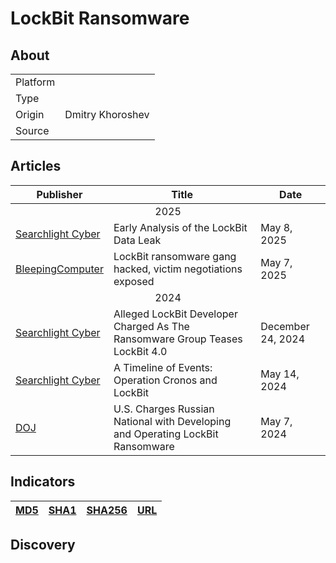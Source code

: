 <h1>LockBit Ransomware</h1>

<h2>About</h2>
<table>
  <tr>
    <td>Platform</td>
    <td></td>
  </tr>
  <tr>
    <td>Type</td>
    <td></td>
  </tr>
  <tr>
    <td>Origin</td>
    <td>Dmitry Khoroshev</td>
  </tr>
  <tr>
    <td>Source</td>
    <td>
      <a href=""></a>
    </td>
  </tr>
</table>

<h2>Articles</h2>
<table>
  <thead>
    <tr>
      <th>Publisher</th>
      <th>Title</th>
      <th>Date</th>
    </tr>
  </thead>
  <tbody>
    <tr>
      <td colspan="100" align="center">2025</td>
    </tr>
    <tr>
      <td>
        <a href="https://slcyber.io/blog/early-analysis-of-the-lockbit-data-leak/">Searchlight Cyber</a>
      </td>
      <td>Early Analysis of the LockBit Data Leak</td>
      <td>May 8, 2025</td>
    </tr>
    <tr>
      <td>
        <a href="https://www.bleepingcomputer.com/news/security/lockbit-ransomware-gang-hacked-victim-negotiations-exposed/">BleepingComputer</a>
      </td>
      <td>LockBit ransomware gang hacked, victim negotiations exposed</td>
      <td>May 7, 2025</td>
    </tr>
    <tr>
      <td colspan="100" align="center">2024</td>
    </tr>
    <tr>
      <td>
        <a href="https://slcyber.io/alleged-lockbit-developer-charged-as-the-ransomware-group-teases-lockbit-4-0/">Searchlight Cyber</a>
      </td>
      <td>Alleged LockBit Developer Charged As The Ransomware Group Teases LockBit 4.0</td>
      <td>December 24, 2024</td>
    </tr>
    <tr>
      <td>
        <a href="https://slcyber.io/blog/a-timeline-of-events-operation-cronos-and-lockbit/">Searchlight Cyber</a>
      </td>
      <td>A Timeline of Events: Operation Cronos and LockBit</td>
      <td>May 14, 2024</td>
    </tr>
    <tr>
      <td>
        <a href="https://www.justice.gov/archives/opa/pr/us-charges-russian-national-developing-and-operating-lockbit-ransomware">DOJ</a>
      </td>
      <td>U.S. Charges Russian National with Developing and Operating LockBit Ransomware</td>
      <td>May 7, 2024</td>
    </tr>
  </tbody>
</table>


<h2>Indicators</h2>
<table>
  <thead>
    <tr>
      <th>
        <a href="https://github.com/PudgyDragon/Threat-Intel/blob/main/All/Lockbit/samples.md5">MD5</a>
      </th>
      <th>
        <a href="https://github.com/PudgyDragon/Threat-Intel/blob/main/All/Lockbit/samples.sha1">SHA1</a>
      </th>
      <th>
        <a href="https://github.com/PudgyDragon/Threat-Intel/blob/main/All/Lockbit/samples.sha256">SHA256</a>
      </th>
      <th>
        <a href="https://github.com/PudgyDragon/Threat-Intel/blob/main/All/Lockbit/url.txt">URL</a>
      </th>
    </tr>
  </thead>
</table>


<h2>Discovery</h2>
